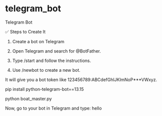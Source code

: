 # telegram_bot
Telegram Bot

✅ Steps to Create It
1. Create a bot on Telegram
2. Open Telegram and search for @BotFather.

3. Type /start and follow the instructions.

4. Use /newbot to create a new bot.

It will give you a bot token like 123456789:ABCdefGhIJKlmNoP***VWxyz.

pip install python-telegram-bot==13.15

python boat_master.py

Now, go to your bot in Telegram and type:
hello
